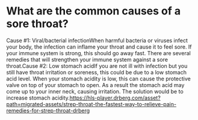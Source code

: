 # What are the common causes of a sore throat?

Cause #1: Viral/bacterial infectionWhen harmful bacteria or viruses infect your body, the infection can inflame your throat and cause it to feel sore. If your immune system is strong, this should go away fast. There are several remedies that will strengthen your immune system against a sore throat.Cause #2: Low stomach acidIf you are not ill with infection but you still have throat irritation or soreness, this could be due to a low stomach acid level. When your stomach acidity is low, this can cause the protective valve on top of your stomach to open. As a result the stomach acid may come up to your inner neck, causing irritation. The solution would be to increase stomach acidity.https://hls-player.drberg.com/asset?path=migrated-assets/strep-throat-the-fastest-way-to-relieve-pain-remedies-for-strep-throat-drberg